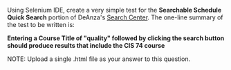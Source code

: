 Using Selenium IDE, create a very simple test for the **Searchable Schedule Quick Search** portion of DeAnza's [Search Center](http://deanza.edu/searchcenter/). The one-line summary of the test to be written is:

**Entering a Course Title of "quality" followed by clicking the search button should produce results that include the CIS 74 course**

NOTE: Upload a single .html file as your answer to this question.

